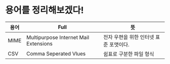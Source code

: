 # 용어를 정리해보겠다!

용어 | Full | 뜻
-----|------|-----
MIME | Multipurpose Internet Mail Extensions | 전자 우편을 위한 인터넷 표준 포맷이다.
CSV | Comma Seperated Vlues | 쉼표로 구분한 파일 형식
